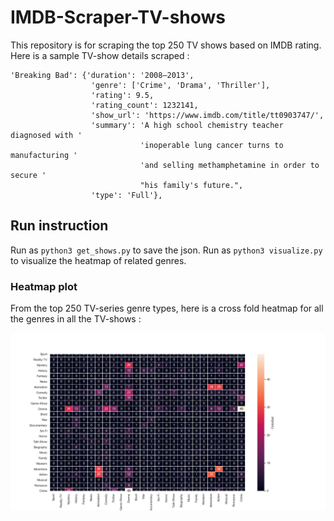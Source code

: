 # IMDB-Scraper-TV-shows
This repository is for scraping the top 250 TV shows based on IMDB rating. Here is a sample TV-show details scraped :

```
'Breaking Bad': {'duration': '2008–2013',
                  'genre': ['Crime', 'Drama', 'Thriller'],
                  'rating': 9.5,
                  'rating_count': 1232141,
                  'show_url': 'https://www.imdb.com/title/tt0903747/',
                  'summary': 'A high school chemistry teacher diagnosed with '
                             'inoperable lung cancer turns to manufacturing '
                             'and selling methamphetamine in order to secure '
                             "his family's future.",
                  'type': 'Full'},
```

## Run instruction

Run as `python3 get_shows.py` to save the json.
Run as `python3 visualize.py` to visualize the heatmap of related genres.

### Heatmap plot

From the top 250 TV-series genre types, here is a cross fold heatmap for all the genres in all the TV-shows :

![heatmap](seaborn_cross_fold_plot.png)
